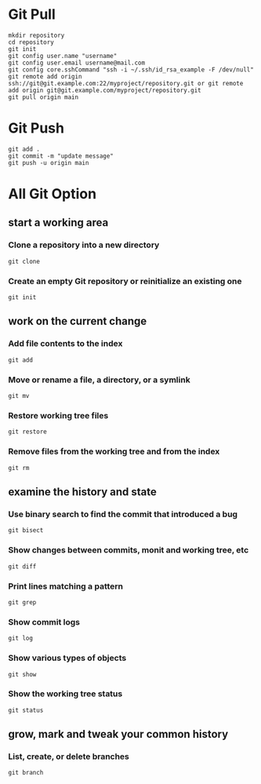 # Git Pull
```shell
mkdir repository
cd repository
git init
git config user.name "username"
git config user.email username@mail.com
git config core.sshCommand "ssh -i ~/.ssh/id_rsa_example -F /dev/null"
git remote add origin ssh://git@git.example.com:22/myproject/repository.git or git remote add origin git@git.example.com/myproject/repository.git
git pull origin main
```

# Git Push
```shell
git add .
git commit -m "update message"
git push -u origin main
```

# All Git Option

## start a working area

### Clone a repository into a new directory
```shell
git clone
```

### Create an empty Git repository or reinitialize an existing one
```shell
git init
```

## work on the current change

### Add file contents to the index
```shell
git add
```

### Move or rename a file, a directory, or a symlink
```shell
git mv
```

### Restore working tree files
```shell
git restore
```

### Remove files from the working tree and from the index
```shell
git rm
```

## examine the history and state

### Use binary search to find the commit that introduced a bug
```shell
git bisect
```

### Show changes between commits, monit and working tree, etc
```shell
git diff
```

### Print lines matching a pattern
```shell
git grep
```

### Show commit logs
```shell
git log
```

### Show various types of objects
```shell
git show
```

### Show the working tree status
```shell
git status
```

## grow, mark and tweak your common history

### List, create, or delete branches
```shell
git branch
```